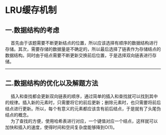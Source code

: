 # LRU缓存机制

## 一.数据结构的考虑
&emsp; 首先由于该题需要不断更新结点的位置，所以应该选择有顺序的数据结构进行存储。其次，需要存储的数据量是不确定的，所以最后选择了链表作为存储结点的数据结构。同时由于结点需要不断更新交换前后位置，于是选择双向链表进行存储。
***
## 二.数据结构的优化以及解题方法
&emsp; 插入和查找都会更新双向链表的顺序，通过简单的插入和查找就可以找到其中的规律。插入新的元素时，只需要将它的前后更新；删除元素时，也只需要将前后结点进行更新。所以，每个有意义的元素都应该含有前后结点，于是就有了头尾伪结点的概念。  
&emsp; 为了查找的方便，使用哈希表进行对应，一个键值对应一个结点，这样就可以加快和插入的速度，使得时间和空间复杂度能够降到O(1)。

